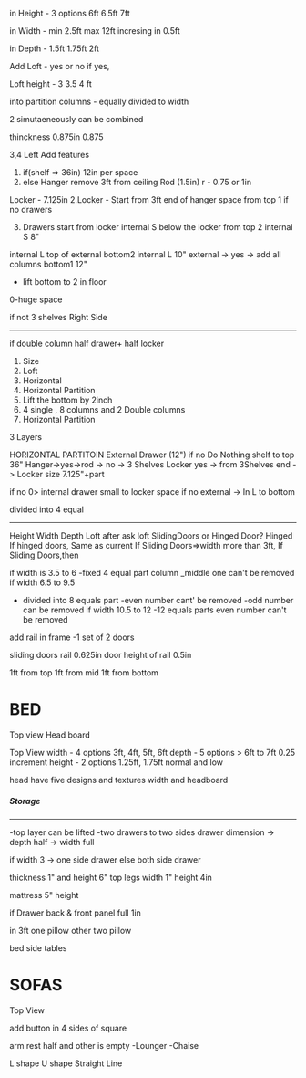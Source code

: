 in Height - 3 options
6ft 6.5ft 7ft

in Width - min 2.5ft max 12ft incresing in 0.5ft

in Depth - 1.5ft 1.75ft 2ft

Add Loft - yes or no
if yes,

Loft height - 3 3.5 4 ft

into partition
columns - equally divided to width

2 simutaeneously can be combined

thinckness 0.875in
0.875

3,4
Left
Add features

1. if(shelf => 36in) 12in per space
2. else Hanger remove 3ft from ceiling Rod (1.5in) r - 0.75 or 1in

Locker - 7.125in
2.Locker  - Start from 3ft end of hanger space from top 1
if no drawers

3. Drawers  start from locker
   internal S below the locker  from top 2 internal S 8"

internal L top of external bottom2 internal L 10"
external -> yes -> add all columns bottom1 12"

- lift bottom to 2 in floor

0-huge space

if not 3 shelves
Right Side

---

if double column half drawer+ half locker

1. Size
2. Loft
3. Horizontal
4. Horizontal Partition
5. Lift the bottom by 2inch
6. 4 single , 8 columns and 2 Double columns
7. Horizontal Partition

3 Layers

HORIZONTAL PARTITOIN
External Drawer (12") if no Do Nothing
shelf to top 36"
Hanger->yes->rod -> no -> 3 Shelves
Locker yes -> from 3Shelves end ->  Locker size 7.125"+part

if no 0> internal drawer small to locker space
if no external -> In L to bottom

divided into 4 equal

---

Height
Width
Depth
Loft
after ask loft SlidingDoors or Hinged Door?
Hinged
If hinged doors, Same as current
If Sliding Doors=>width more than 3ft, If Sliding Doors,then

if width is 3.5  to 6
-fixed 4 equal part column
_middle one can't be removed
if width 6.5 to 9.5

- divided into 8 equals part
  -even number cant' be removed
  -odd number can be removed
  if width 10.5 to 12
  -12 equals parts
  even number can't be removed

add rail in frame
-1 set of 2 doors

sliding doors rail 0.625in door
height of rail 0.5in

1ft from top
1ft from mid
1ft from bottom


# BED

Top view
Head board

Top View
width - 4 options 3ft, 4ft, 5ft, 6ft
depth - 5 options > 6ft to 7ft 0.25 increment
height - 2 options 1.25ft, 1.75ft normal and low

head have five designs and textures
width and headboard

##### Storage

---

-top layer can be lifted
-two drawers to two sides
drawer dimension -> depth half -> width full

if width 3 -> one side drawer
else both side drawer

thickness 1" and height 6" top
legs width 1" height 4in

mattress 5" height

if Drawer
back & front panel full 1in

in 3ft one pillow
other two pillow

bed side tables



# SOFAS


Top View

add button in 4 sides of square

arm rest half
and other is empty
-Lounger
-Chaise

L shape
U shape
Straight Line
